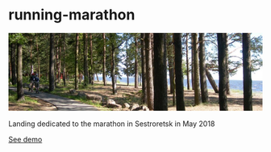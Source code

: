 # running-marathon

![Иллюстрация к проекту](https://github.com/juicylevel/running-marathon/raw/master/public/image/sestroreck.jpg)

Landing dedicated to the marathon in Sestroretsk in May 2018

[See demo](https://juicylevel.github.io/running-marathon/dist/)
